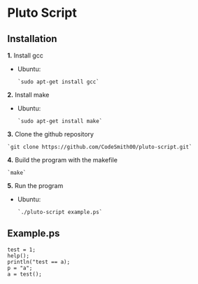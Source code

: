 # Pluto Script

## Installation

**1.** Install gcc

-   Ubuntu:

        `sudo apt-get install gcc`

**2.** Install make

-   Ubuntu:
  
        `sudo apt-get install make`

**3.** Clone the github repository

    `git clone https://github.com/CodeSmith00/pluto-script.git`

**4.** Build the program with the makefile

    `make`

**5.** Run the program

-   Ubuntu:

        `./pluto-script example.ps`

## Example.ps

```
test = 1;
help();
println("test == a);
p = "a";
a = test();
```
